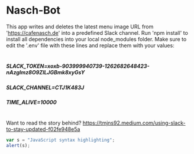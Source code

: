 # Nasch-Bot
This app writes and deletes the latest menu image URL from 'https://cafenasch.de' into a predefined Slack channel.
Run 'npm install' to install all dependencies into your local node_modules folder. Make sure to edit the '.env' file with these lines and replace them with your values:
#
##### SLACK_TOKEN=xoxb-903999940739-1262682648423-nAzglmz8O9ZlLJGBmk8xyGsY
##### SLACK_CHANNEL=CTJ1K483J
##### TIME_ALIVE=10000
#

Want to read the story behind? https://tmjns92.medium.com/using-slack-to-stay-updated-f02fe948e5a

```javascript
var s = "JavaScript syntax highlighting";
alert(s);
```
